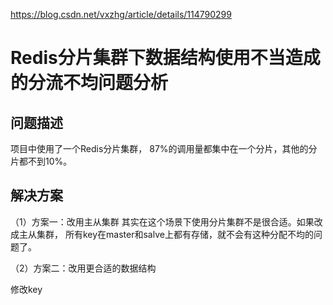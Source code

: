 
<https://blog.csdn.net/vxzhg/article/details/114790299>

# Redis分片集群下数据结构使用不当造成的分流不均问题分析

## 问题描述
项目中使用了一个Redis分片集群， 87%的调用量都集中在一个分片，其他的分片都不到10%。



## 解决方案

（1）方案一：改用主从集群
其实在这个场景下使用分片集群不是很合适。如果改成主从集群，
所有key在master和salve上都有存储，就不会有这种分配不均的问题了。

（2）方案二：改用更合适的数据结构
 
修改key
